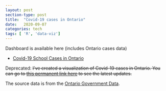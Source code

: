 ```yaml
---
layout: post
section-type: post
title:  "Covid-19 cases in Ontario"
date:   2020-09-07
categories: tech
tags: [ 'R', 'data-viz']
---
```


Dashboard is available here (includes Ontario cases data)
- [Covid-19 School Cases in Ontario](\files\covid_19_school_cases_in_ontario.html) 

Deprecated:
~~I've created a visualization of Covid-19 cases in Ontario. You can go to [this permanent link here](\files\covid_cases_ontario.html) to see the latest updates.~~  

The source data is from the [Ontario Government Data](https://data.ontario.ca/dataset/status-of-covid-19-cases-in-ontario).
